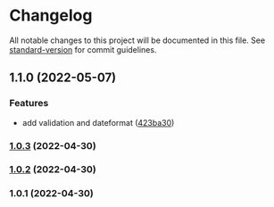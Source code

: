 # Changelog

All notable changes to this project will be documented in this file. See [standard-version](https://github.com/conventional-changelog/standard-version) for commit guidelines.

## 1.1.0 (2022-05-07)


### Features

* add validation and dateformat ([423ba30](https://github.com/YaroED/lodash-pro/commit/423ba30901e4d3f4e529ec628319de0b14138aa9))

### [1.0.3](///compare/v1.0.2...v1.0.3) (2022-04-30)

### [1.0.2](///compare/v1.0.1...v1.0.2) (2022-04-30)

### 1.0.1 (2022-04-30)

